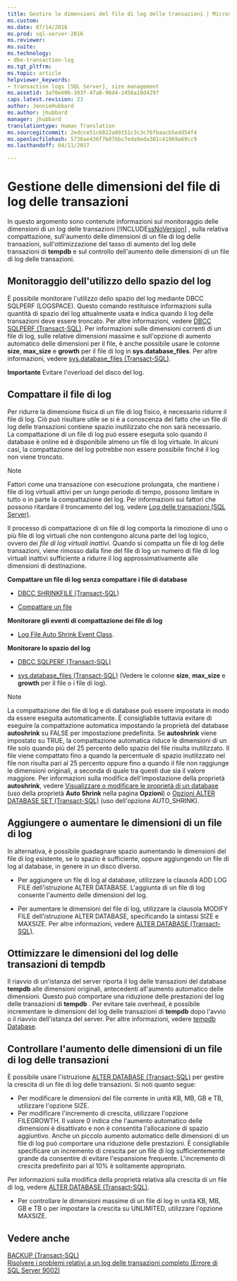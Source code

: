 ```yaml
---
title: Gestire le dimensioni del file di log delle transazioni | Microsoft Docs
ms.custom: 
ms.date: 07/14/2016
ms.prod: sql-server-2016
ms.reviewer: 
ms.suite: 
ms.technology:
- dbe-transaction-log
ms.tgt_pltfrm: 
ms.topic: article
helpviewer_keywords:
- transaction logs [SQL Server], size management
ms.assetid: 3a70e606-303f-47a8-96d4-2456a18d4297
caps.latest.revision: 23
author: JennieHubbard
ms.author: jhubbard
manager: jhubbard
translationtype: Human Translation
ms.sourcegitcommit: 2edcce51c6822a89151c3c3c76fbaacb5edd54f4
ms.openlocfilehash: 5736ae436f7b07bbc7eda9eda301c41969a69cc9
ms.lasthandoff: 04/11/2017

---
```

# <a name="manage-the-size-of-the-transaction-log-file"></a>Gestione delle dimensioni del file di log delle transazioni
In questo argomento sono contenute informazioni sul monitoraggio delle dimensioni di un log delle transazioni [!INCLUDE[ssNoVersion](../../includes/ssnoversion-md.md)] , sulla relativa compattazione, sull'aumento delle dimensioni di un file di log delle transazioni, sull'ottimizzazione del tasso di aumento del log delle transazioni di **tempdb** e sul controllo dell'aumento delle dimensioni di un file di log delle transazioni.  

  ##  <a name="MonitorSpaceUse"></a> Monitoraggio dell'utilizzo dello spazio del log  
È possibile monitorare l'utilizzo dello spazio del log mediante DBCC SQLPERF (LOGSPACE). Questo comando restituisce informazioni sulla quantità di spazio del log attualmente usata e indica quando il log delle transazioni deve essere troncato. Per altre informazioni, vedere [DBCC SQLPERF &#40;Transact-SQL&#41;](../../t-sql/database-console-commands/dbcc-sqlperf-transact-sql.md). Per informazioni sulle dimensioni correnti di un file di log, sulle relative dimensioni massime e sull'opzione di aumento automatico delle dimensioni per il file, è anche possibile usare le colonne **size**, **max_size** e **growth** per il file di log in **sys.database_files**. Per altre informazioni, vedere [sys.database_files &#40;Transact-SQL&#41;](../../relational-databases/system-catalog-views/sys-database-files-transact-sql.md).  
  
**Importante** Evitare l'overload del disco del log.  

  
##  <a name="ShrinkSize"></a> Compattare il file di log  
 Per ridurre la dimensione fisica di un file di log fisico, è necessario ridurre il file di log. Ciò può risultare utile se si è a conoscenza del fatto che un file di log delle transazioni contiene spazio inutilizzato che non sarà necessario. La compattazione di un file di log può essere eseguita solo quando il database è online ed è disponibile almeno un file di log virtuale. In alcuni casi, la compattazione del log potrebbe non essere possibile finché il log non viene troncato.  
  
> [!NOTE]
>  Fattori come una transazione con esecuzione prolungata, che mantiene i file di log virtuali attivi per un lungo periodo di tempo, possono limitare in tutto o in parte la compattazione del log. Per informazioni sui fattori che possono ritardare il troncamento del log, vedere [Log delle transazioni &#40;SQL Server&#41;](../../relational-databases/logs/the-transaction-log-sql-server.md).  
  
 Il processo di compattazione di un file di log comporta la rimozione di uno o più file di log virtuali che non contengono alcuna parte del log logico, ovvero dei *file di log virtuali inattivi*. Quando si compatta un file di log delle transazioni, viene rimosso dalla fine del file di log un numero di file di log virtuali inattivi sufficiente a ridurre il log approssimativamente alle dimensioni di destinazione.  
  
 **Compattare un file di log senza compattare i file di database**  
  
-   [DBCC SHRINKFILE &#40;Transact-SQL&#41;](../../t-sql/database-console-commands/dbcc-shrinkfile-transact-sql.md)  
  
-   [Compattare un file](../../relational-databases/databases/shrink-a-file.md)  
  
 **Monitorare gli eventi di compattazione dei file di log**  
  
-   [Log File Auto Shrink Event Class](../../relational-databases/event-classes/log-file-auto-shrink-event-class.md).  
  
 **Monitorare lo spazio del log**  
  
-   [DBCC SQLPERF &#40;Transact-SQL&#41;](../../t-sql/database-console-commands/dbcc-sqlperf-transact-sql.md)  
  
-   [sys.database_files &#40;Transact-SQL&#41;](../../relational-databases/system-catalog-views/sys-database-files-transact-sql.md) (Vedere le colonne **size**, **max_size** e **growth** per il file o i file di log).  
  
> [!NOTE]
>  La compattazione dei file di log e di database può essere impostata in modo da essere eseguita automaticamente. È consigliabile tuttavia evitare di eseguire la compattazione automatica impostando la proprietà del database **autoshrink** su FALSE per impostazione predefinita. Se **autoshrink** viene impostato su TRUE, la compattazione automatica riduce le dimensioni di un file solo quando più del 25 percento dello spazio del file risulta inutilizzato. Il file viene compattato fino a quando la percentuale di spazio inutilizzato nel file non risulta pari al 25 percento oppure fino a quando il file non raggiunge le dimensioni originali, a seconda di quale tra questi due sia il valore maggiore. Per informazioni sulla modifica dell'impostazione della proprietà **autoshrink**, vedere [Visualizzare o modificare le proprietà di un database](../../relational-databases/databases/view-or-change-the-properties-of-a-database.md) (uso della proprietà **Auto Shrink** nella pagina **Opzioni**) o [Opzioni ALTER DATABASE SET &#40;Transact-SQL&#41;](../../t-sql/statements/alter-database-transact-sql-set-options.md) (uso dell'opzione AUTO_SHRINK).  
  

##  <a name="AddOrEnlarge"></a> Aggiungere o aumentare le dimensioni di un file di log  
 In alternativa, è possibile guadagnare spazio aumentando le dimensioni del file di log esistente, se lo spazio è sufficiente, oppure aggiungendo un file di log al database, in genere in un disco diverso.  
  
-   Per aggiungere un file di log al database, utilizzare la clausola ADD LOG FILE dell'istruzione ALTER DATABASE. L'aggiunta di un file di log consente l'aumento delle dimensioni del log.  
  
-   Per aumentare le dimensioni del file di log, utilizzare la clausola MODIFY FILE dell'istruzione ALTER DATABASE, specificando la sintassi SIZE e MAXSIZE. Per altre informazioni, vedere [ALTER DATABASE &#40;Transact-SQL&#41;](../../t-sql/statements/alter-database-transact-sql.md).  
    
  
##  <a name="tempdbOptimize"></a> Ottimizzare le dimensioni del log delle transazioni di tempdb  
 Il riavvio di un'istanza del server riporta il log delle transazioni del database **tempdb** alle dimensioni originali, antecedenti all'aumento automatico delle dimensioni. Questo può comportare una riduzione delle prestazioni del log delle transazioni di **tempdb** . Per evitare tale overhead, è possibile incrementare le dimensioni del log delle transazioni di **tempdb** dopo l'avvio o il riavvio dell'istanza del server. Per altre informazioni, vedere [tempdb Database](../../relational-databases/databases/tempdb-database.md).  
  
  
##  <a name="ControlGrowth"></a> Controllare l'aumento delle dimensioni di un file di log delle transazioni  
 È possibile usare l'istruzione [ALTER DATABASE &#40;Transact-SQL&#41;](../../t-sql/statements/alter-database-transact-sql.md) per gestire la crescita di un file di log delle transazioni. Si noti quanto segue:  
  
-   Per modificare le dimensioni del file corrente in unità KB, MB, GB e TB, utilizzare l'opzione SIZE.  
  -   Per modificare l'incremento di crescita, utilizzare l'opzione FILEGROWTH. Il valore 0 indica che l'aumento automatico delle dimensioni è disattivato e non è consentita l'allocazione di spazio aggiuntivo. Anche un piccolo aumento automatico delle dimensioni di un file di log può comportare una riduzione delle prestazioni. È consigliabile specificare un incremento di crescita per un file di log sufficientemente grande da consentire di evitare l'espansione frequente. L'incremento di crescita predefinito pari al 10% è solitamente appropriato.  

Per informazioni sulla modifica della proprietà relativa alla crescita di un file di log, vedere [ALTER DATABASE (Transact-SQL)](https://msdn.microsoft.com/library/ms174269.aspx).  
  
-   Per controllare le dimensioni massime di un file di log in unità KB, MB, GB e TB o per impostare la crescita su UNLIMITED, utilizzare l'opzione MAXSIZE.  
  
  
## <a name="see-also"></a>Vedere anche  
 [BACKUP &#40;Transact-SQL&#41;](../../t-sql/statements/backup-transact-sql.md)   
 [Risolvere i problemi relativi a un log delle transazioni completo &#40;Errore di SQL Server 9002&#41;](../../relational-databases/logs/troubleshoot-a-full-transaction-log-sql-server-error-9002.md)  
  
  


